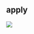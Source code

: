 ## apply
[![](https://www.herokucdn.com/deploy/button.png)](https://heroku.com/deploy?template=https://github.com/sanlagard/fasion.git)
